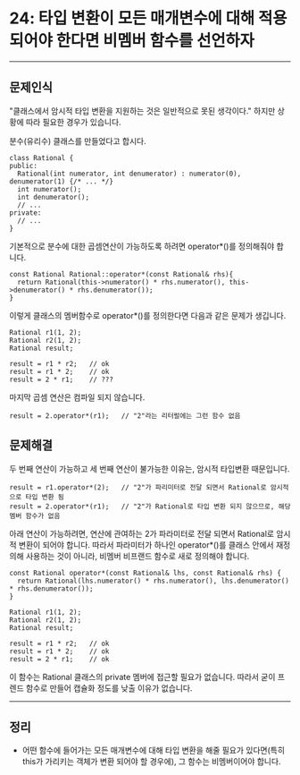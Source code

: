 # 24: 타입 변환이 모든 매개변수에 대해 적용되어야 한다면 비멤버 함수를 선언하자

---
## 문제인식
"클래스에서 암시적 타입 변환을 지원하는 것은 일반적으로 못된 생각이다."
하지만 상황에 따라 필요한 경우가 있습니다.<br>

분수(유리수) 클래스를 만들었다고 합시다.

```
class Rational {
public:
  Rational(int numerator, int denumerator) : numerator(0), denumerator(1) {/* ... */}
  int numerator();
  int denumerator();
  // ...
private:
  // ...
}
```

기본적으로 분수에 대한 곱셈연산이 가능하도록 하려면 operator*()를 정의해줘야 합니다.

```
const Rational Rational::operator*(const Rational& rhs){
  return Rational(this->numerator() * rhs.numerator(), this->denumerator() * rhs.denumerator());
}
```

이렇게 클래스의 멤버함수로 operator*()를 정의한다면 다음과 같은 문제가 생깁니다.

```
Rational r1(1, 2);
Rational r2(1, 2);
Rational result;

result = r1 * r2;   // ok
result = r1 * 2;    // ok
result = 2 * r1;    // ???
```

마지막 곱셈 연산은 컴파일 되지 않습니다.

```
result = 2.operator*(r1);   // "2"라는 리터럴에는 그런 함수 없음
```

## 문제해결
두 번째 연산이 가능하고 세 번째 연산이 불가능한 이유는, 암시적 타입변환 때문입니다.

```
result = r1.operator*(2);   // "2"가 파리미터로 전달 되면서 Rational로 암시적으로 타입 변환 됨
result = 2.operator*(r1);   // "2"가 Rational로 타입 변환 되지 않으므로, 해당 멤버 함수가 없음
```

아래 연산이 가능하려면, 연산에 관여하는 2가 파라미터로 전달 되면서 Rational로 암시적 변환이 되어야 합니다.
따라서 파라미터가 하나인 operator*()를 클래스 안에서 재정의해 사용하는 것이 아니라, 비멤버 비프랜드 함수로 새로 정의해야 합니다.

```
const Rational operator*(const Rational& lhs, const Rational& rhs) {
  return Rational(lhs.numerator() * rhs.numerator(), lhs.denumerator() * rhs.denumerator());
}
```

```
Rational r1(1, 2);
Rational r2(1, 2);
Rational result;

result = r1 * r2;   // ok
result = r1 * 2;    // ok
result = 2 * r1;    // ok
```

이 함수는 Rational 클래스의 private 멤버에 접근할 필요가 없습니다.
따라서 굳이 프렌드 함수로 만들어 캡슐화 정도를 낮출 이유가 없습니다.

---
## 정리
- 어떤 함수에 들어가는 모든 매개변수에 대해 타입 변환을 해줄 필요가 있다면(특히 this가 가리키는 객체가 변환 되어야 할 경우에), 그 함수는 비멤버이어야 합니다.
